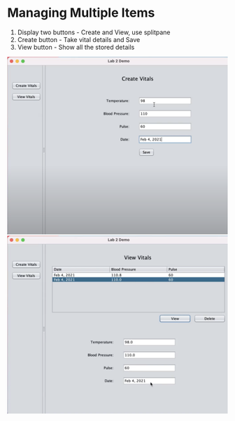 # Managing Multiple Items

1. Display two buttons - Create and View, use splitpane
2. Create button - Take vital details and Save
3. View button - Show all the stored details

![Alt text](./assets/Create%20WorkArea.png)
![Alt text](./assets/View%20WorkArea.png)